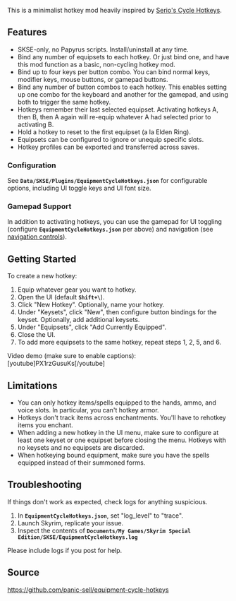 This is a minimalist hotkey mod heavily inspired by [Serio's Cycle Hotkeys](https://www.nexusmods.com/skyrimspecialedition/mods/27184).


## **Features**

- SKSE-only, no Papyrus scripts. Install/uninstall at any time.
- Bind any number of equipsets to each hotkey. Or just bind one, and have this mod function as a basic, non-cycling hotkey mod.
- Bind up to four keys per button combo. You can bind normal keys, modifier keys, mouse buttons, or gamepad buttons.
- Bind any number of button combos to each hotkey. This enables setting up one combo for the keyboard and another for the gamepad, and using both to trigger the same hotkey.
- Hotkeys remember their last selected equipset. Activating hotkeys A, then B, then A again will re-equip whatever A had selected prior to activating B.
- Hold a hotkey to reset to the first equipset (a la Elden Ring).
- Equipsets can be configured to ignore or unequip specific slots.
- Hotkey profiles can be exported and transferred across saves.

### Configuration

See **`Data/SKSE/Plugins/EquipmentCycleHotkeys.json`** for configurable options, including UI toggle keys and UI font size.

### Gamepad Support

In addition to activating hotkeys, you can use the gamepad for UI toggling (configure **`EquipmentCycleHotkeys.json`** per above) and navigation (see [navigation controls](https://drive.google.com/file/d/1STcKJ7hCKOj6I4IvgWlgPgdLmnYBhEC3/view)).


## **Getting Started**

To create a new hotkey:
1. Equip whatever gear you want to hotkey.
1. Open the UI (default **`Shift+\`**).
1. Click "New Hotkey". Optionally, name your hotkey.
1. Under "Keysets", click "New", then configure button bindings for the keyset. Optionally, add additional keysets.
1. Under "Equipsets", click "Add Currently Equipped".
1. Close the UI.
1. To add more equipsets to the same hotkey, repeat steps 1, 2, 5, and 6.

Video demo (make sure to enable captions):
[youtube]PX1rzGusuKs[/youtube]


## **Limitations**

- You can only hotkey items/spells equipped to the hands, ammo, and voice slots. In particular, you can't hotkey armor.
- Hotkeys don't track items across enchantments. You'll have to rehotkey items you enchant.
- When adding a new hotkey in the UI menu, make sure to configure at least one keyset or one equipset before closing the menu. Hotkeys with no keysets and no equipsets are discarded.
- When hotkeying bound equipment, make sure you have the spells equipped instead of their summoned forms.


## **Troubleshooting**

If things don't work as expected, check logs for anything suspicious.
1. In **`EquipmentCycleHotkeys.json`**, set "log_level" to "trace".
1. Launch Skyrim, replicate your issue.
1. Inspect the contents of **`Documents/My Games/Skyrim Special Edition/SKSE/EquipmentCycleHotkeys.log`**

Please include logs if you post for help.


## **Source**

https://github.com/panic-sell/equipment-cycle-hotkeys

